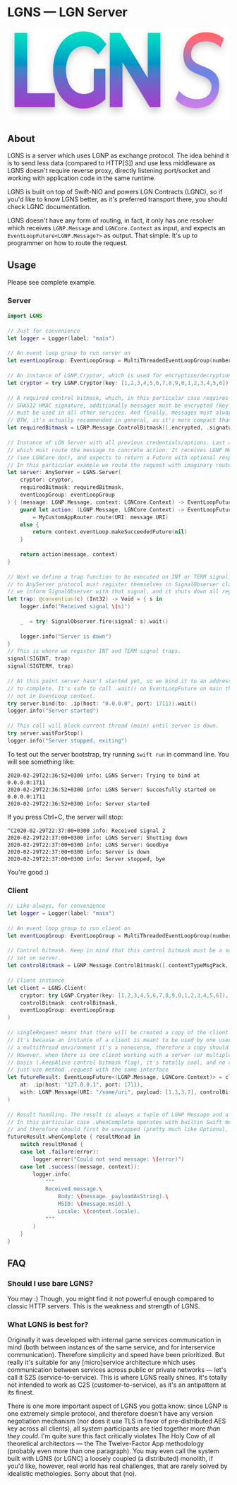 # LGNS — LGN Server

![LGNS Logo](./logo.png)

## About
LGNS is a server which uses LGNP as exchange protocol. The idea behind it is to send less data (compared to HTTP[S]) and use less
middleware as LGNS doesn't require reverse proxy, directly listening port/socket and working with application code in the same runtime.

LGNS is built on top of Swift-NIO and powers LGN Contracts (LGNC), so if you'd like to know LGNS better, as it's preferred transport there,
you should check LGNC documentation.

LGNS doesn't have any form of routing, in fact, it only has one resolver which receives `LGNP.Message` and `LGNCore.Context` as input,
and expects an `EventLoopFuture<LGNP.Message?>` as output. That simple. It's up to programmer on how to route the request.

## Usage
Please see complete example.

### Server
```swift
import LGNS

// Just for convenience
let logger = Logger(label: "main")

// An event loop group to run server on
let eventLoopGroup: EventLoopGroup = MultiThreadedEventLoopGroup(numberOfThreads: System.coreCount)

// An instance of LGNP.Cryptor, which is used for encryption/decryption and HMAC signing of messages.
let cryptor = try LGNP.Cryptor(key: [1,2,3,4,5,6,7,8,9,0,1,2,3,4,5,6])

// A required control bitmask, which, in this particular case requires all messages to be signed with
// SHA512 HMAC signature, additionally messages must be encrypted (key above in Cryptor, same key
// must be used in all other services. And finally, messages must always be in MsgPack format.
// BTW, it's actually recommended in general, as it's more compact than JSON.
let requiredBitmask = LGNP.Message.ControlBitmask([.encrypted, .signatureSHA512, .contentTypeMsgPack])

// Instance of LGN Server with all previous credentials/options. Last argument is a resolver closure
// which must route the message to concrete action. It receives LGNP Message and context struct
// (see LGNCore doc), and expects to return a Future with optional response LGNP Message as Value type.
// In this particular example we route the request with imaginary router, receiving optional action.
let server: AnyServer = LGNS.Server(
    cryptor: cryptor,
    requiredBitmask: requiredBitmask,
    eventLoopGroup: eventLoopGroup
) { (message: LGNP.Message, context: LGNCore.Context) -> EventLoopFuture<LGNP.Message?> in
    guard let action: (LGNP.Message, LGNCore.Context) -> EventLoopFuture<LGNP.Message?>
        = MyCustomAppRouter.route(URI: message.URI)
    else {
        return context.eventLoop.makeSucceededFuture(nil)
    }

    return action(message, context)
}

// Next we define a trap function to be executed on INT or TERM signal. All servers that conform
// to AnyServer protocol must register themselves in SignalObserver class. When signal is caught,
// we inform SignalObserver with that signal, and it shuts down all registered servers.
let trap: @convention(c) (Int32) -> Void = { s in
    logger.info("Received signal \(s)")

    _  = try! SignalObserver.fire(signal: s).wait()

    logger.info("Server is down")
}
// This is where we register INT and TERM signal traps.
signal(SIGINT, trap)
signal(SIGTERM, trap)

// At this point server hasn't started yet, so we bind it to an address and wait for this process
// to complete. It's safe to call .wait() on EventLoopFuture on main thread, because we're
// not in EventLoop context.
try server.bind(to: .ip(host: "0.0.0.0", port: 1711)).wait()
logger.info("Server started")

// This call will block current thread (main) until server is down.
try server.waitForStop()
logger.info("Server stopped, exiting")
```

To test out the server bootstrap, try running `swift run` in command line. You will see something like:

```
2020-02-29T22:36:52+0300 info: LGNS Server: Trying to bind at 0.0.0.0:1711
2020-02-29T22:36:52+0300 info: LGNS Server: Succesfully started on 0.0.0.0:1711
2020-02-29T22:36:52+0300 info: Server started
```

If you press Ctrl+C, the server will stop:

```
^C2020-02-29T22:37:00+0300 info: Received signal 2
2020-02-29T22:37:00+0300 info: LGNS Server: Shutting down
2020-02-29T22:37:00+0300 info: LGNS Server: Goodbye
2020-02-29T22:37:00+0300 info: Server is down
2020-02-29T22:37:00+0300 info: Server stopped, bye
```

You're good :)

### Client

```swift
// Like always, for convenience
let logger = Logger(label: "main")

// An event loop group to run client on
let eventLoopGroup: EventLoopGroup = MultiThreadedEventLoopGroup(numberOfThreads: System.coreCount)

// Control bitmask. Keep in mind that this control bitmask must be a subset of a required control bitmask
// set on server.
let controlBitmask = LGNP.Message.ControlBitmask([.contentTypeMsgPack, .encrypted, .signatureSHA512])

// Client instance
let client = LGNS.Client(
    cryptor: try LGNP.Cryptor(key: [1,2,3,4,5,6,7,8,9,0,1,2,3,4,5,6]),
    controlBitmask: controlBitmask,
    eventLoopGroup: eventLoopGroup
)

// singleRequest means that there will be created a copy of the client to ensure thread safety.
// It's because an instance of a client is meant to be used by one user at a time, but in
// a multithread environment it's a nonesense, therefore a copy should be created.
// However, when there is one client working with a server (or multiple servers) on continuous
// basis (.keepAlive control bitmask flag), it's totally cool, and no copy should be created,
// just use method .request with the same interface
let futureResult: EventLoopFuture<(LGNP.Message, LGNCore.Context)> = client.singleRequest(
    at: .ip(host: "127.0.0.1", port: 1711),
    with: LGNP.Message(URI: "/some/uri", payload: [1,3,3,7], controlBitmask: controlBitmask)
)

// Result handling. The result is always a tuple of LGNP Message and a Context struct.
// In this particular case .whenComplete operates with builtin Swift monad — Result<Value, Error>,
// and therefore should first be unwrapped (pretty much like Optional, right)
futureResult.whenComplete { resultMonad in
    switch resultMonad {
    case let .failure(error):
        logger.error("Could not send message: \(error)")
    case let .success((message, context)):
        logger.info(
            """
            Received message.\
                Body: \(message._payloadAsString).\
                MSID: \(message.msid).\
                Locale: \(context.locale).
            """
        )
    }
}
```

## FAQ

### Should I use bare LGNS?
You may :) Though, you might find it not powerful enough compared to classic HTTP servers. This is the weakness and strength of LGNS.

### What LGNS is best for?
Originally it was developed with internal game services communication in mind (both between instances of the same service, and for
interservice communication). Therefore simplicity and speed have been prioritized. But really it's suitable for any [micro]service architecture
which uses communication between services across public or private networks — let's call it S2S (service-to-service). This is where LGNS
really shines. It's totally not intended to work as C2S (customer-to-service), as it's an antipattern at its finest.

There is one more important aspect of LGNS you gotta know: since LGNP is one extremely simple protocol, and therefore doesn't have any
version negotiation mechanism (nor does it use TLS in favor of pre-distributed AES key across all clients), all system participants are tied
together more _than they could_. I'm quite sure this fact critically violates The Holy Cow of all theoretical architectors — the The Twelve-Factor
App methodology (probably even more than one paragraph). You may even call the system built with LGNS (or LGNC) a loosely coupled
(a distributed) monolith, if you'd like, however, real world has real challenges, that are rarely solved by idealistic methologies. Sorry about that
(no).

